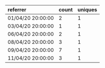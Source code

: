 | referrer          | count | uniques |
| :---------------- | :---- | :------ |
| 01/04/20 20:00:00 | 2     | 1       |
| 03/04/20 20:00:00 | 1     | 1       |
| 06/04/20 20:00:00 | 2     | 1       |
| 08/04/20 20:00:00 | 3     | 1       |
| 09/04/20 20:00:00 | 7     | 1       |
| 11/04/20 20:00:00 | 3     | 1       |
